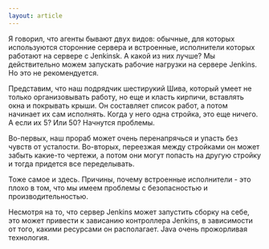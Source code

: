```yaml
---
layout: article
---
```

Я говорил, что агенты бывают двух видов: обычные, для которых используются сторонние сервера и встроенные, исполнители которых работают на сервере с Jenkinsk. А какой из них лучше? Мы действительно можем запускать рабочие нагрузки на сервере Jenkins. Но это не рекомендуется.

Представим, что наш подрядчик шестирукий Шива, который умеет не только организовывать работу, но еще и класть кирпичи, вставлять окна и покрывать крыши. Он составляет список работ, а потом начинает их сам исполнять. Когда у него одна стройка, это еще ничего. А если их 5? Или 50? Начнутся проблемы.

Во-первых, наш прораб может очень перенапрячься и упасть без чувств от усталости. Во-вторых, переезжая между стройками он может забыть какие-то чертежи, а потом они могут попасть на другую стройку и тогда придется все переделывать.

Тоже самое и здесь. Причины, почему встроенные исполнители - это плохо в том, что мы имеем проблемы с безопасностью и производительностью.

Несмотря на то, что сервер Jenkins может запустить сборку на себе, это может привести к зависанию контроллера Jenkins, в зависимости от того, какими ресурсами он располагает. Java очень прожорливая технология.
